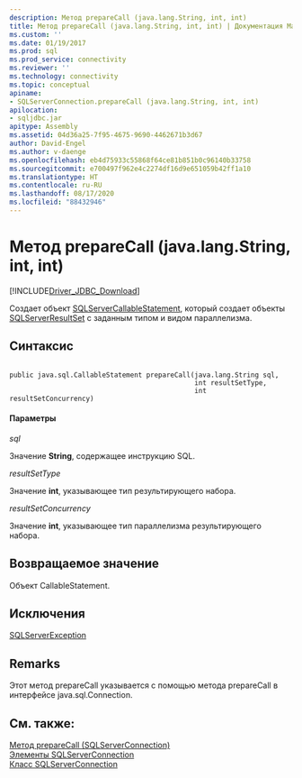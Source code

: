 ```yaml
---
description: Метод prepareCall (java.lang.String, int, int)
title: Метод prepareCall (java.lang.String, int, int) | Документация Майкрософт
ms.custom: ''
ms.date: 01/19/2017
ms.prod: sql
ms.prod_service: connectivity
ms.reviewer: ''
ms.technology: connectivity
ms.topic: conceptual
apiname:
- SQLServerConnection.prepareCall (java.lang.String, int, int)
apilocation:
- sqljdbc.jar
apitype: Assembly
ms.assetid: 04d36a25-7f95-4675-9690-4462671b3d67
author: David-Engel
ms.author: v-daenge
ms.openlocfilehash: eb4d75933c55868f64ce81b851b0c96140b33758
ms.sourcegitcommit: e700497f962e4c2274df16d9e651059b42ff1a10
ms.translationtype: HT
ms.contentlocale: ru-RU
ms.lasthandoff: 08/17/2020
ms.locfileid: "88432946"
---
```

# <a name="preparecall-method-javalangstring-int-int"></a>Метод prepareCall (java.lang.String, int, int)
[!INCLUDE[Driver_JDBC_Download](../../../includes/driver_jdbc_download.md)]

  Создает объект [SQLServerCallableStatement](../../../connect/jdbc/reference/sqlservercallablestatement-class.md), который создает объекты [SQLServerResultSet](../../../connect/jdbc/reference/sqlserverresultset-class.md) с заданным типом и видом параллелизма.  
  
## <a name="syntax"></a>Синтаксис  
  
```  
  
public java.sql.CallableStatement prepareCall(java.lang.String sql,  
                                              int resultSetType,  
                                              int resultSetConcurrency)  
```  
  
#### <a name="parameters"></a>Параметры  
 *sql*  
  
 Значение **String**, содержащее инструкцию SQL.  
  
 *resultSetType*  
  
 Значение **int**, указывающее тип результирующего набора.  
  
 *resultSetConcurrency*  
  
 Значение **int**, указывающее тип параллелизма результирующего набора.  
  
## <a name="return-value"></a>Возвращаемое значение  
 Объект CallableStatement.  
  
## <a name="exceptions"></a>Исключения  
 [SQLServerException](../../../connect/jdbc/reference/sqlserverexception-class.md)  
  
## <a name="remarks"></a>Remarks  
 Этот метод prepareCall указывается с помощью метода prepareCall в интерфейсе java.sql.Connection.  
  
## <a name="see-also"></a>См. также:  
 [Метод prepareCall (SQLServerConnection)](../../../connect/jdbc/reference/preparecall-method-sqlserverconnection.md)   
 [Элементы SQLServerConnection](../../../connect/jdbc/reference/sqlserverconnection-members.md)   
 [Класс SQLServerConnection](../../../connect/jdbc/reference/sqlserverconnection-class.md)  
  
  
